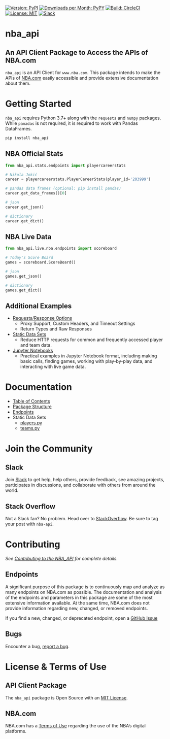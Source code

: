 [![Version: PyPI](https://img.shields.io/pypi/v/nba_api.svg?longCache=true&style=for-the-badge&logo=pypi)](https://pypi.python.org/pypi/nba_api)
[![Downloads per Month: PyPY](https://img.shields.io/pypi/dm/nba_api.svg?style=for-the-badge)](https://pepy.tech/project/nba-api)
[![Build: CircleCI](https://img.shields.io/circleci/project/github/swar/nba_api.svg?style=for-the-badge&logo=circleci)](https://circleci.com/gh/swar/nba_api)
[![License: MIT](https://img.shields.io/github/license/swar/nba_api.svg?style=for-the-badge)](https://github.com/swar/nba_api/blob/master/LICENSE)
[![Slack](https://img.shields.io/badge/Slack-NBA_API-4A154B?style=for-the-badge&logo=slack)](https://join.slack.com/t/nbaapi/shared_invite/zt-1gwn1du6v-b1oHTZIXcfEp9E06KdBQNw)

# nba_api

## An API Client Package to Access the APIs of NBA.com

`nba_api` is an API Client for `www.nba.com`. This package intends to make the APIs of [NBA.com](https://www.nba.com/) easily accessible and provide extensive documentation about them.

# Getting Started

`nba_api` requires Python 3.7+ along with the `requests` and `numpy` packages. While `panadas` is not required, it is required to work with Pandas DataFrames.

```bash
pip install nba_api
```

## NBA Official Stats

```python
from nba_api.stats.endpoints import playercareerstats

# Nikola Jokić
career = playercareerstats.PlayerCareerStats(player_id='203999') 

# pandas data frames (optional: pip install pandas)
career.get_data_frames()[0]

# json
career.get_json()

# dictionary
career.get_dict()
```

## NBA Live Data

```python
from nba_api.live.nba.endpoints import scoreboard

# Today's Score Board
games = scoreboard.ScoreBoard()

# json
games.get_json()

# dictionary
games.get_dict()
```

## Additional Examples

- [Requests/Response Options](https://github.com/swar/nba_api/blob/master/docs/nba_api/stats/examples.md#endpoint-usage-example)
  - Proxy Support, Custom Headers, and Timeout Settings
  - Return Types and Raw Responses
- [Static Data Sets](https://github.com/swar/nba_api/blob/master/docs/nba_api/stats/examples.md#static-usage-examples)
  - Reduce HTTP requests for common and frequently accessed player and team data.
- [Jupyter Notebooks](https://github.com/swar/nba_api/tree/master/docs/examples)
  - Practical examples in Jupyter Notebook format, including making basic calls, finding games, working with play-by-play data, and interacting with live game data.

# Documentation

- [Table of Contents](https://github.com/swar/nba_api/tree/master/docs/table_of_contents.md)
- [Package Structure](https://github.com/swar/nba_api/tree/master/docs/package_structure.md)
- [Endpoints](/docs/nba_api/stats/endpoints)
- Static Data Sets
  - [players.py](https://github.com/swar/nba_api/tree/master/docs/nba_api/stats/static/players.md)
  - [teams.py](https://github.com/swar/nba_api/tree/master/docs/nba_api/stats/static/teams.md)

# Join the Community

## Slack

Join [Slack](https://join.slack.com/t/nbaapi/shared_invite/zt-1gwn1du6v-b1oHTZIXcfEp9E06KdBQNw) to get help, help others, provide feedback, see amazing projects, participates in discussions, and collaborate with others from around the world.

## Stack Overflow

Not a Slack fan? No problem. Head over to [StackOverflow](https://stackoverflow.com/questions/tagged/nba-api). Be sure to tag your post with `nba-api`.

# Contributing

*See [Contributing to the NBA_API](https://github.com/swar/nba_api/blob/master/CONTRIBUTING.md) for complete details.*

## Endpoints

A significant purpose of this package is to continuously map and analyze as many endpoints on NBA.com as possible. The documentation and analysis of the endpoints and parameters in this package are some of the most extensive information available. At the same time, NBA.com does not provide information regarding new, changed, or removed endpoints.

If you find a new, changed, or deprecated endpoint, open a [GitHub Issue](https://github.com/swar/nba_api/issues)

## Bugs

Encounter a bug, [report a bug](https://github.com/swar/nba_api/issues).

# License & Terms of Use

## API Client Package

The `nba_api` package is Open Source with an [MIT License](https://github.com/swar/nba_api/blob/master/LICENSE).

## NBA.com

NBA.com has a [Terms of Use](https://www.nba.com/termsofuse) regarding the use of the NBA’s digital platforms.